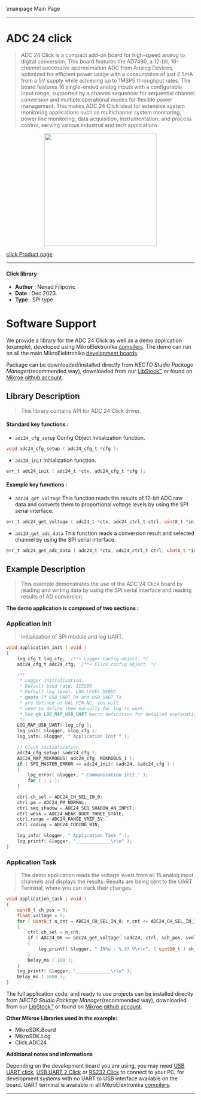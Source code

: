 \mainpage Main Page

---
# ADC 24 click

> ADC 24 Click is a compact add-on board for high-speed analog to digital conversion. This board features the AD7490, a 12-bit, 16-channel successive approximation ADC from Analog Devices, optimized for efficient power usage with a consumption of just 2.5mA from a 5V supply while achieving up to 1MSPS throughput rates. The board features 16 single-ended analog inputs with a configurable input range, supported by a channel sequencer for sequential channel conversion and multiple operational modes for flexible power management. This makes ADC 24 Click ideal for extensive system monitoring applications such as multichannel system monitoring, power line monitoring, data acquisition, instrumentation, and process control, serving various industrial and tech applications.

<p align="center">
  <img src="https://download.mikroe.com/images/click_for_ide/adc24_click.png" height=300px>
</p>

[click Product page](https://www.mikroe.com/adc-24-click)

---


#### Click library

- **Author**        : Nenad Filipovic
- **Date**          : Dec 2023.
- **Type**          : SPI type


# Software Support

We provide a library for the ADC 24 Click
as well as a demo application (example), developed using MikroElektronika
[compilers](https://www.mikroe.com/necto-studio).
The demo can run on all the main MikroElektronika [development boards](https://www.mikroe.com/development-boards).

Package can be downloaded/installed directly from *NECTO Studio Package Manager*(recommended way), downloaded from our [LibStock&trade;](https://libstock.mikroe.com) or found on [Mikroe github account](https://github.com/MikroElektronika/mikrosdk_click_v2/tree/master/clicks).

## Library Description

> This library contains API for ADC 24 Click driver.

#### Standard key functions :

- `adc24_cfg_setup` Config Object Initialization function.
```c
void adc24_cfg_setup ( adc24_cfg_t *cfg );
```

- `adc24_init` Initialization function.
```c
err_t adc24_init ( adc24_t *ctx, adc24_cfg_t *cfg );
```

#### Example key functions :

- `adc24_get_voltage` This function reads the results of 12-bit ADC raw data and converts them to proportional voltage levels by using the SPI serial interface.
```c
err_t adc24_get_voltage ( adc24_t *ctx, adc24_ctrl_t ctrl, uint8_t *in_pos, float *voltage );
```

- `adc24_get_adc_data` This function reads a conversion result and selected channel by using the SPI serial interface.
```c
err_t adc24_get_adc_data ( adc24_t *ctx, adc24_ctrl_t ctrl, uint8_t *in_pos, uint16_t *adc_data );
```

## Example Description

> This example demonstrates the use of the ADC 24 Click board 
> by reading and writing data by using the SPI serial interface 
> and reading results of AD conversion.

**The demo application is composed of two sections :**

### Application Init

> Initialization of SPI module and log UART.

```c
void application_init ( void )
{
    log_cfg_t log_cfg;  /**< Logger config object. */
    adc24_cfg_t adc24_cfg;  /**< Click config object. */

    /** 
     * Logger initialization.
     * Default baud rate: 115200
     * Default log level: LOG_LEVEL_DEBUG
     * @note If USB_UART_RX and USB_UART_TX 
     * are defined as HAL_PIN_NC, you will 
     * need to define them manually for log to work. 
     * See @b LOG_MAP_USB_UART macro definition for detailed explanation.
     */
    LOG_MAP_USB_UART( log_cfg );
    log_init( &logger, &log_cfg );
    log_info( &logger, " Application Init " );

    // Click initialization.
    adc24_cfg_setup( &adc24_cfg );
    ADC24_MAP_MIKROBUS( adc24_cfg, MIKROBUS_1 );
    if ( SPI_MASTER_ERROR == adc24_init( &adc24, &adc24_cfg ) )
    {
        log_error( &logger, " Communication init." );
        for ( ; ; );
    }

    ctrl.ch_sel = ADC24_CH_SEL_IN_0;
    ctrl.pm = ADC24_PM_NORMAL;
    ctrl.seq_shadow = ADC24_SEQ_SHADOW_AN_INPUT;
    ctrl.weak = ADC24_WEAK_DOUT_THREE_STATE;
    ctrl.range = ADC24_RANGE_VREF_5V;
    ctrl.coding = ADC24_CODING_BIN;

    log_info( &logger, " Application Task " );
    log_printf( &logger, "_____________\r\n" );
}
```

### Application Task

> The demo application reads the voltage levels 
> from all 15 analog input channels and displays the results.
> Results are being sent to the UART Terminal, where you can track their changes.

```c
void application_task ( void )
{
    uint8_t ch_pos = 0;
    float voltage = 0;
    for ( uint8_t n_cnt = ADC24_CH_SEL_IN_0; n_cnt <= ADC24_CH_SEL_IN_15; n_cnt++ )
    {
        ctrl.ch_sel = n_cnt;
        if ( ADC24_OK == adc24_get_voltage( &adc24, ctrl, &ch_pos, &voltage ) )
        {
            log_printf( &logger, " IN%u : %.3f V\r\n", ( uint16_t ) ch_pos, voltage );
        }
        Delay_ms ( 100 );  
    }
    log_printf( &logger, "_____________\r\n" );
    Delay_ms ( 1000 );
}
```

The full application code, and ready to use projects can be installed directly from *NECTO Studio Package Manager*(recommended way), downloaded from our [LibStock&trade;](https://libstock.mikroe.com) or found on [Mikroe github account](https://github.com/MikroElektronika/mikrosdk_click_v2/tree/master/clicks).

**Other Mikroe Libraries used in the example:**

- MikroSDK.Board
- MikroSDK.Log
- Click.ADC24

**Additional notes and informations**

Depending on the development board you are using, you may need
[USB UART click](https://www.mikroe.com/usb-uart-click),
[USB UART 2 Click](https://www.mikroe.com/usb-uart-2-click) or
[RS232 Click](https://www.mikroe.com/rs232-click) to connect to your PC, for
development systems with no UART to USB interface available on the board. UART
terminal is available in all MikroElektronika
[compilers](https://shop.mikroe.com/compilers).

---
